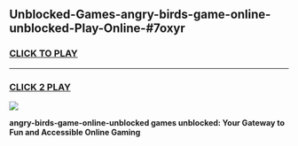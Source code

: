 
## Unblocked-Games-angry-birds-game-online-unblocked-Play-Online-#7oxyr
<h3>
<a href="https://premium.freeplayer.one?title=angry-birds-game-online-unblocked&ref=24F">CLICK TO PLAY</a></h3>
<hr>

<h3>
<a href="https://premium.freeplayer.one?title=angry-birds-game-online-unblocked&ref=24F">CLICK 2 PLAY</a>
  
</h3>

<a href="https://premium.freeplayer.one?title=angry-birds-game-online-unblocked&ref=24F/"><img src="https://clearcache.store/games.png"></a>


**angry-birds-game-online-unblocked games unblocked: Your Gateway to Fun and Accessible Online Gaming**
